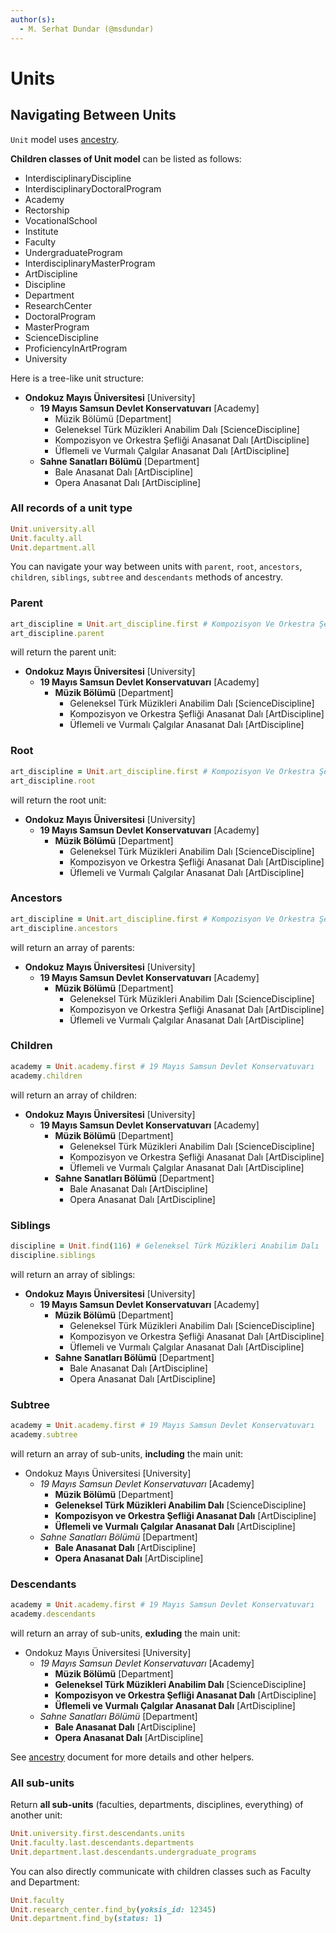 ```yaml
---
author(s):
  - M. Serhat Dundar (@msdundar)
---
```


Units
=====

Navigating Between Units
------------------------

`Unit` model uses [ancestry](https://github.com/stefankroes/ancestry).

**Children classes of Unit model** can be listed as follows:

- InterdisciplinaryDiscipline
- InterdisciplinaryDoctoralProgram
- Academy
- Rectorship
- VocationalSchool
- Institute
- Faculty
- UndergraduateProgram
- InterdisciplinaryMasterProgram
- ArtDiscipline
- Discipline
- Department
- ResearchCenter
- DoctoralProgram
- MasterProgram
- ScienceDiscipline
- ProficiencyInArtProgram
- University

Here is a tree-like unit structure:

- **Ondokuz Mayıs Üniversitesi** [University]
  + **19 Mayıs Samsun Devlet Konservatuvarı** [Academy]
    - Müzik Bölümü [Department]
    - Geleneksel Türk Müzikleri Anabilim Dalı [ScienceDiscipline]
    - Kompozisyon ve Orkestra Şefliği Anasanat Dalı [ArtDiscipline]
    - Üflemeli ve Vurmalı Çalgılar Anasanat Dalı [ArtDiscipline]
  + **Sahne Sanatları Bölümü** [Department]
    - Bale Anasanat Dalı [ArtDiscipline]
    - Opera Anasanat Dalı [ArtDiscipline]

### All records of a unit type

```ruby
Unit.university.all
Unit.faculty.all
Unit.department.all
```

You can navigate your way between units with `parent`, `root`, `ancestors`, `children`, `siblings`, `subtree` and
`descendants` methods of ancestry.

### Parent

```ruby
art_discipline = Unit.art_discipline.first # Kompozisyon Ve Orkestra Şefliği Anasanat Dalı
art_discipline.parent
```

will return the parent unit:

- **Ondokuz Mayıs Üniversitesi** [University]
  + **19 Mayıs Samsun Devlet Konservatuvarı** [Academy]
    - **Müzik Bölümü** [Department]
      + Geleneksel Türk Müzikleri Anabilim Dalı [ScienceDiscipline]
      + Kompozisyon ve Orkestra Şefliği Anasanat Dalı [ArtDiscipline]
      + Üflemeli ve Vurmalı Çalgılar Anasanat Dalı [ArtDiscipline]

### Root

```ruby
art_discipline = Unit.art_discipline.first # Kompozisyon Ve Orkestra Şefliği Anasanat Dalı
art_discipline.root
```

will return the root unit:

- **Ondokuz Mayıs Üniversitesi** [University]
  + **19 Mayıs Samsun Devlet Konservatuvarı** [Academy]
    - **Müzik Bölümü** [Department]
      + Geleneksel Türk Müzikleri Anabilim Dalı [ScienceDiscipline]
      + Kompozisyon ve Orkestra Şefliği Anasanat Dalı [ArtDiscipline]
      + Üflemeli ve Vurmalı Çalgılar Anasanat Dalı [ArtDiscipline]

### Ancestors

```ruby
art_discipline = Unit.art_discipline.first # Kompozisyon Ve Orkestra Şefliği Anasanat Dalı
art_discipline.ancestors
```

will return an array of parents:

- **Ondokuz Mayıs Üniversitesi** [University]
  + **19 Mayıs Samsun Devlet Konservatuvarı** [Academy]
    - **Müzik Bölümü** [Department]
      + Geleneksel Türk Müzikleri Anabilim Dalı [ScienceDiscipline]
      + Kompozisyon ve Orkestra Şefliği Anasanat Dalı [ArtDiscipline]
      + Üflemeli ve Vurmalı Çalgılar Anasanat Dalı [ArtDiscipline]

### Children

```ruby
academy = Unit.academy.first # 19 Mayıs Samsun Devlet Konservatuvarı
academy.children
```

will return an array of children:

- **Ondokuz Mayıs Üniversitesi** [University]
  + **19 Mayıs Samsun Devlet Konservatuvarı** [Academy]
    - **Müzik Bölümü** [Department]
      + Geleneksel Türk Müzikleri Anabilim Dalı [ScienceDiscipline]
      + Kompozisyon ve Orkestra Şefliği Anasanat Dalı [ArtDiscipline]
      + Üflemeli ve Vurmalı Çalgılar Anasanat Dalı [ArtDiscipline]
    - **Sahne Sanatları Bölümü** [Department]
      + Bale Anasanat Dalı [ArtDiscipline]
      + Opera Anasanat Dalı [ArtDiscipline]

### Siblings

```ruby
discipline = Unit.find(116) # Geleneksel Türk Müzikleri Anabilim Dalı
discipline.siblings
```

will return an array of siblings:

- **Ondokuz Mayıs Üniversitesi** [University]
  + **19 Mayıs Samsun Devlet Konservatuvarı** [Academy]
    - **Müzik Bölümü** [Department]
      + Geleneksel Türk Müzikleri Anabilim Dalı [ScienceDiscipline]
      + Kompozisyon ve Orkestra Şefliği Anasanat Dalı [ArtDiscipline]
      + Üflemeli ve Vurmalı Çalgılar Anasanat Dalı [ArtDiscipline]
    - **Sahne Sanatları Bölümü** [Department]
      + Bale Anasanat Dalı [ArtDiscipline]
      + Opera Anasanat Dalı [ArtDiscipline]

### Subtree

```ruby
academy = Unit.academy.first # 19 Mayıs Samsun Devlet Konservatuvarı
academy.subtree
```

will return an array of sub-units, **including** the main unit:

- Ondokuz Mayıs Üniversitesi [University]
  + *19 Mayıs Samsun Devlet Konservatuvarı* [Academy]
    - **Müzik Bölümü** [Department]
    - **Geleneksel Türk Müzikleri Anabilim Dalı** [ScienceDiscipline]
    - **Kompozisyon ve Orkestra Şefliği Anasanat Dalı** [ArtDiscipline]
    - **Üflemeli ve Vurmalı Çalgılar Anasanat Dalı** [ArtDiscipline]
  + *Sahne Sanatları Bölümü* [Department]
    - **Bale Anasanat Dalı** [ArtDiscipline]
    - **Opera Anasanat Dalı** [ArtDiscipline]

### Descendants

```ruby
academy = Unit.academy.first # 19 Mayıs Samsun Devlet Konservatuvarı
academy.descendants
```

will return an array of sub-units, **exluding** the main unit:

- Ondokuz Mayıs Üniversitesi [University]
  + *19 Mayıs Samsun Devlet Konservatuvarı* [Academy]
    - **Müzik Bölümü** [Department]
    - **Geleneksel Türk Müzikleri Anabilim Dalı** [ScienceDiscipline]
    - **Kompozisyon ve Orkestra Şefliği Anasanat Dalı** [ArtDiscipline]
    - **Üflemeli ve Vurmalı Çalgılar Anasanat Dalı** [ArtDiscipline]
  + *Sahne Sanatları Bölümü* [Department]
    - **Bale Anasanat Dalı** [ArtDiscipline]
    - **Opera Anasanat Dalı** [ArtDiscipline]

See [ancestry](https://github.com/stefankroes/ancestry) document for more details and other helpers.

### All sub-units

Return **all sub-units** (faculties, departments, disciplines, everything) of another unit:

```ruby
Unit.university.first.descendants.units
Unit.faculty.last.descendants.departments
Unit.department.last.descendants.undergraduate_programs
```

You can also directly communicate with children classes such as Faculty and Department:

```ruby
Unit.faculty
Unit.research_center.find_by(yoksis_id: 12345)
Unit.department.find_by(status: 1)
```
